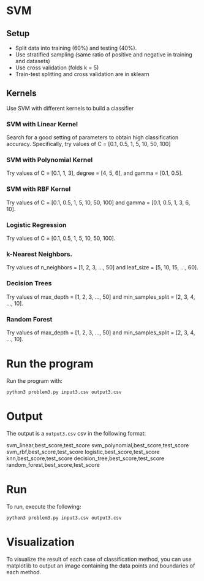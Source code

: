 # SVM

## Setup

- Split data into training (60%) and testing (40%).
- Use stratified sampling (same ratio of positive and negative in training and datasets)
- Use cross validation (folds k = 5)
- Train-test splitting and cross validation are in sklearn

## Kernels

Use SVM with different kernels to build a classifier

### SVM with Linear Kernel
Search for a good setting of parameters to obtain high classification accuracy. Specifically, try values of C = [0.1, 0.5, 1, 5, 10, 50, 100]

### SVM with Polynomial Kernel
Try values of C = [0.1, 1, 3], degree = [4, 5, 6], and gamma = [0.1, 0.5].

### SVM with RBF Kernel
Try values of C = [0.1, 0.5, 1, 5, 10, 50, 100] and gamma = [0.1, 0.5, 1, 3, 6, 10].

### Logistic Regression
Try values of C = [0.1, 0.5, 1, 5, 10, 50, 100].

### k-Nearest Neighbors.
Try values of n_neighbors = [1, 2, 3, ..., 50] and leaf_size = [5, 10, 15, ..., 60].

### Decision Trees
Try values of max_depth = [1, 2, 3, ..., 50] and min_samples_split = [2, 3, 4, ..., 10].

### Random Forest
Try values of max_depth = [1, 2, 3, ..., 50] and min_samples_split = [2, 3, 4, ..., 10].

# Run the program

Run the program with:
```
python3 problem3.py input3.csv output3.csv
```

# Output

The output is a `output3.csv` csv in the following format:

svm_linear,best_score,test_score
svm_polynomial,best_score,test_score
svm_rbf,best_score,test_score
logistic,best_score,test_score
knn,best_score,test_score
decision_tree,best_score,test_score
random_forest,best_score,test_score

# Run

To run, execute the following:

```
python3 problem3.py input3.csv output3.csv
```

# Visualization

 To visualize the result of each case of classification method, you can use matplotlib to output an image containing the data points and boundaries of each method.
 